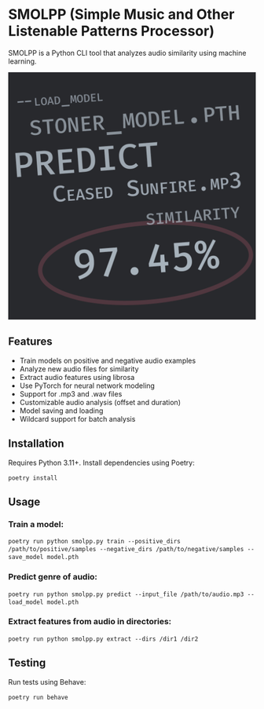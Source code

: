 # SMOLPP (Simple Music and Other Listenable Patterns Processor)

SMOLPP is a Python CLI tool that analyzes audio similarity using machine learning.

![SMOLPP.png](doc/SMOLPP.png)

## Features

- Train models on positive and negative audio examples
- Analyze new audio files for similarity
- Extract audio features using librosa
- Use PyTorch for neural network modeling
- Support for .mp3 and .wav files
- Customizable audio analysis (offset and duration)
- Model saving and loading
- Wildcard support for batch analysis

## Installation

Requires Python 3.11+. Install dependencies using Poetry:

```
poetry install
```

## Usage

### Train a model:

```
poetry run python smolpp.py train --positive_dirs /path/to/positive/samples --negative_dirs /path/to/negative/samples --save_model model.pth
```

### Predict genre of audio:

```
poetry run python smolpp.py predict --input_file /path/to/audio.mp3 --load_model model.pth
```

### Extract features from audio in directories:

```
poetry run python smolpp.py extract --dirs /dir1 /dir2
```

## Testing

Run tests using Behave:

```
poetry run behave
```
